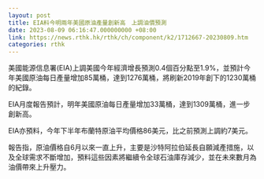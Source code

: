 ```yaml
---
layout: post
title: EIA料今明兩年美國原油產量創新高　上調油價預測
date: 2023-08-09 06:16:47.000000000 +08:00
link: https://news.rthk.hk/rthk/ch/component/k2/1712667-20230809.htm
categories: rthk
---
```


美國能源信息署(EIA)上調美國今年經濟增長預測0.4個百分點至1.9%，並預計今年美國原油每日產量增加85萬桶，達到1276萬桶，將刷新2019年創下的1230萬桶的紀錄。

EIA月度報告預計，明年美國原油每日產量增加33萬桶，達到1309萬桶，進一步創新高。

EIA亦預料，今年下半年布蘭特原油平均價格86美元，比之前預測上調約7美元。

報告指，原油價格自6月以來一直上升，主要是沙特阿拉伯延長自願減產措施，以及全球需求不斷增加，預料這些因素將繼續令全球石油庫存減少，並在未來數月為油價帶來上升壓力。
